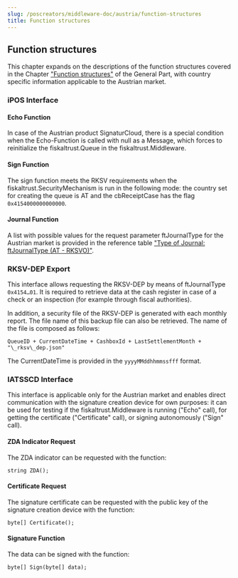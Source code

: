 ```yaml
---
slug: /poscreators/middleware-doc/austria/function-structures
title: Function structures
---
```


## Function structures

This chapter expands on the descriptions of the function structures covered in the Chapter ["Function structures"](../../general/function-structures/function-structures.md) of the General Part, with country specific information applicable to the Austrian market.

### iPOS Interface

#### Echo Function

In case of the Austrian product SignaturCloud, there is a special condition when the Echo-Function is called with null as a Message, which forces to reinitialize the fiskaltrust.Queue in the fiskaltrust.Middleware.

#### Sign Function

The sign function meets the RKSV requirements when the fiskaltrust.SecurityMechanism is run in the following mode: the country set for creating the queue is AT and the cbReceiptCase has the flag `0x4154000000000000`.

#### Journal Function

A list with possible values for the request parameter ftJournalType for the Austrian market is provided in the reference table ["Type of Journal: ftJournalType (AT - RKSVO)"](../reference-tables/reference-tables.md#t-type-of-journal-ftjournaltype-190).

### RKSV-DEP Export

This interface allows requesting the RKSV-DEP by means of ftJournalType `0x4154…01`. It is required to retrieve data at the cash register in case of a check or an inspection (for example through fiscal authorities).

In addition, a security file of the RKSV-DEP is generated with each monthly report. The file name of this backup file can also be retrieved. The name of the file is composed as follows:

`QueueID + CurrentDateTime + CashboxId + LastSettlementMonth + "\_rksv\_dep.json"`

The CurrentDateTime is provided in the `yyyyMMddhhmmssfff` format.

### IATSSCD Interface

This interface is applicable only for the Austrian market and enables direct communication with the signature creation device for own purposes: it can be used for testing if the fiskaltrust.Middleware is running ("Echo" call), for getting the certificate ("Certificate" call), or signing autonomously ("Sign" call).

#### ZDA Indicator Request

The ZDA indicator can be requested with the function:

`string ZDA();`

#### Certificate Request

The signature certificate can be requested with the public key of the signature creation device with the function:

`byte[] Certificate();`

#### Signature Function

The data can be signed with the function:

`byte[] Sign(byte[] data);`
